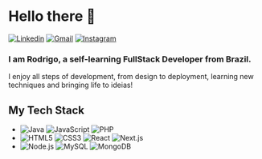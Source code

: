 # Hello there 👋
[![Linkedin](https://img.shields.io/badge/-LinkedIn-blue?style=plastic&logo=Linkedin&logoColor=white)](https://www.linkedin.com/in/rod-lemos/)
[![Gmail](https://img.shields.io/badge/-Gmail-c14438?style=plastic&logo=Gmail&logoColor=white)](mailto:rodrigosllemos@gmail.com)
[![Instagram](https://img.shields.io/badge/-Instagram-E4405F?style=plastic&logo=Instagram&logoColor=white)](https://www.instagram.com/rodrigo.slemos/)

### I am Rodrigo, a self-learning FullStack Developer from Brazil. 
I enjoy all steps of development, from design to deployment, learning new techniques and bringing life to ideias!


## My Tech Stack
  - ![Java](https://img.shields.io/badge/-Java-333?style=flat&logo=Java&logoColor=007396)
  ![JavaScript](https://img.shields.io/badge/-JavaScript-333?style=flat&logo=JavaScript&logoColor=F7DF1E)
  ![PHP](https://img.shields.io/badge/-PHP-333?style=flat&logo=PHP&logoColor=777BB4)
  - ![HTML5](https://img.shields.io/badge/-HTML5-333?style=flat&logo=HTML5&logoColor=E34F26)
  ![CSS3](https://img.shields.io/badge/-CSS3-333?style=flat&logo=CSS3&logoColor=1572B6)
  ![React](https://img.shields.io/badge/-React-333?style=flat&logo=React&logoColor=61DAFB)
  ![Next.js](https://img.shields.io/badge/-Next.js-333?style=flat&logo=Next.js&logoColor=white)
  - ![Node.js](https://img.shields.io/badge/-Node.js-333?style=flat&logo=Node.js&logoColor=339933)
  ![MySQL](https://img.shields.io/badge/-MySQL-333?style=flat&logo=MySQL&logoColor=4479A1)
  ![MongoDB](https://img.shields.io/badge/-MongoDB-333?style=flat&logo=MongoDB&logoColor=47A248)
